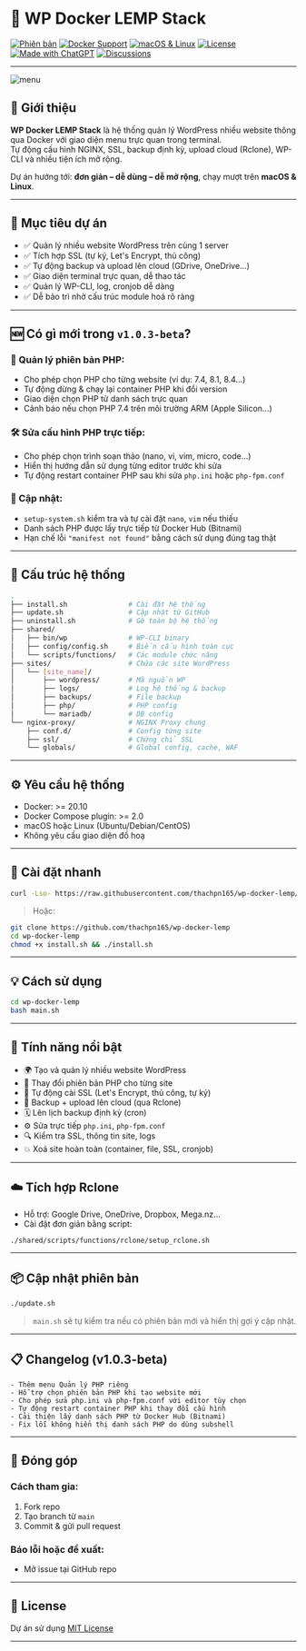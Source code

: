 
# 🚀 WP Docker LEMP Stack

[![Phiên bản](https://img.shields.io/badge/version-v1.0.3--beta-blue)](https://github.com/thachpn165/wp-lemp-docker/releases)
[![Docker Support](https://img.shields.io/badge/docker-ready-blue)](https://www.docker.com/)
[![macOS & Linux](https://img.shields.io/badge/os-macOS%20%7C%20Linux-green)](https://github.com/thachpn165/wp-lemp-docker/)
[![License](https://img.shields.io/github/license/thachpn165/wp-docker-lemp)](./LICENSE)
[![Made with ChatGPT](https://img.shields.io/badge/made%20with-%E2%9D%A4-red)](https://github.com/thachpn165/wp-lemp-docker/)
[![Discussions](https://img.shields.io/badge/💬%20Thảo%20luận%20trên%20GitHub-blue?logo=github)](https://github.com/thachpn165/wp-docker-lemp/discussions)

---

![menu](https://raw.githubusercontent.com/thachpn165/wp-docker-lemp/refs/heads/main/menu-screenshot.png)

## 📝 Giới thiệu

**WP Docker LEMP Stack** là hệ thống quản lý WordPress nhiều website thông qua Docker với giao diện menu trực quan trong terminal.  
Tự động cấu hình NGINX, SSL, backup định kỳ, upload cloud (Rclone), WP-CLI và nhiều tiện ích mở rộng.

Dự án hướng tới: **đơn giản – dễ dùng – dễ mở rộng**, chạy mượt trên **macOS & Linux**.

---

## 🌟 Mục tiêu dự án

- ✅ Quản lý nhiều website WordPress trên cùng 1 server
- ✅ Tích hợp SSL (tự ký, Let's Encrypt, thủ công)
- ✅ Tự động backup và upload lên cloud (GDrive, OneDrive…)
- ✅ Giao diện terminal trực quan, dễ thao tác
- ✅ Quản lý WP-CLI, log, cronjob dễ dàng
- ✅ Dễ bảo trì nhờ cấu trúc module hoá rõ ràng

---

## 🆕 Có gì mới trong `v1.0.3-beta`?

### 🐘 Quản lý phiên bản PHP:
- Cho phép chọn PHP cho từng website (ví dụ: 7.4, 8.1, 8.4…)
- Tự động dừng & chạy lại container PHP khi đổi version
- Giao diện chọn PHP từ danh sách trực quan
- Cảnh báo nếu chọn PHP 7.4 trên môi trường ARM (Apple Silicon…)

### 🛠️ Sửa cấu hình PHP trực tiếp:
- Cho phép chọn trình soạn thảo (nano, vi, vim, micro, code…)
- Hiển thị hướng dẫn sử dụng từng editor trước khi sửa
- Tự động restart container PHP sau khi sửa `php.ini` hoặc `php-fpm.conf`

### 🔧 Cập nhật:
- `setup-system.sh` kiểm tra và tự cài đặt `nano`, `vim` nếu thiếu
- Danh sách PHP được lấy trực tiếp từ Docker Hub (Bitnami)
- Hạn chế lỗi `"manifest not found"` bằng cách sử dụng đúng tag thật

---

## 🧱 Cấu trúc hệ thống

```bash
.
├── install.sh               # Cài đặt hệ thống
├── update.sh                # Cập nhật từ GitHub
├── uninstall.sh             # Gỡ toàn bộ hệ thống
├── shared/
│   ├── bin/wp               # WP-CLI binary
│   ├── config/config.sh     # Biến cấu hình toàn cục
│   └── scripts/functions/   # Các module chức năng
├── sites/                   # Chứa các site WordPress
│   └── [site_name]/
│       ├── wordpress/       # Mã nguồn WP
│       ├── logs/            # Log hệ thống & backup
│       ├── backups/         # File backup
│       ├── php/             # PHP config
│       └── mariadb/         # DB config
└── nginx-proxy/             # NGINX Proxy chung
    ├── conf.d/              # Config từng site
    ├── ssl/                 # Chứng chỉ SSL
    └── globals/             # Global config, cache, WAF
```

---

## ⚙️ Yêu cầu hệ thống

- Docker: >= 20.10
- Docker Compose plugin: >= 2.0
- macOS hoặc Linux (Ubuntu/Debian/CentOS)
- Không yêu cầu giao diện đồ hoạ

---

## 🚀 Cài đặt nhanh

```bash
curl -Lso- https://raw.githubusercontent.com/thachpn165/wp-docker-lemp/main/install.sh | bash
```

> Hoặc:

```bash
git clone https://github.com/thachpn165/wp-docker-lemp
cd wp-docker-lemp
chmod +x install.sh && ./install.sh
```

---

## 💡 Cách sử dụng

```bash
cd wp-docker-lemp
bash main.sh
```

---

## 🔧 Tính năng nổi bật

- 🌍 Tạo và quản lý nhiều website WordPress
- 🔀 Thay đổi phiên bản PHP cho từng site
- 🔐 Tự động cài SSL (Let's Encrypt, thủ công, tự ký)
- 🔁 Backup + upload lên cloud (qua Rclone)
- 🗓 Lên lịch backup định kỳ (cron)
- ⚙️ Sửa trực tiếp `php.ini`, `php-fpm.conf`
- 🔍 Kiểm tra SSL, thông tin site, logs
- 💥 Xoá site hoàn toàn (container, file, SSL, cronjob)

---

## ☁️ Tích hợp Rclone

- Hỗ trợ: Google Drive, OneDrive, Dropbox, Mega.nz...
- Cài đặt đơn giản bằng script:

```bash
./shared/scripts/functions/rclone/setup_rclone.sh
```

---

## 📦 Cập nhật phiên bản

```bash
./update.sh
```

> `main.sh` sẽ tự kiểm tra nếu có phiên bản mới và hiển thị gợi ý cập nhật.

---

## 📋 Changelog (v1.0.3-beta)

```text
- Thêm menu Quản lý PHP riêng
- Hỗ trợ chọn phiên bản PHP khi tạo website mới
- Cho phép sửa php.ini và php-fpm.conf với editor tùy chọn
- Tự động restart container PHP khi thay đổi cấu hình
- Cải thiện lấy danh sách PHP từ Docker Hub (Bitnami)
- Fix lỗi không hiển thị danh sách PHP do dùng subshell
```

---

## 🤝 Đóng góp

### Cách tham gia:
1. Fork repo
2. Tạo branch từ `main`
3. Commit & gửi pull request

### Báo lỗi hoặc đề xuất:
- Mở issue tại GitHub repo

---

## 📃 License

Dự án sử dụng [MIT License](./LICENSE)

---
